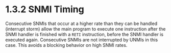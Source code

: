 # 1.3.2 SNMI Timing

Consecutive SNMIs that occur at a higher rate than they can be handled (interrupt storm) allow the main
program to execute one instruction after the SNMI handler is finished with a `RETI` instruction, before
the SNMI handler is executed again. Consecutive SNMIs are not interrupted by UNMIs in this case. This
avoids a blocking behavior on high SNMI rates.


